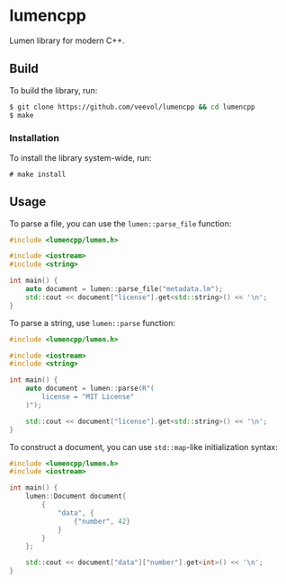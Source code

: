 # lumencpp

Lumen library for modern C++.

## Build

To build the library, run:

```bash
$ git clone https://github.com/veevol/lumencpp && cd lumencpp
$ make
```

### Installation 

To install the library system-wide, run:

```
# make install
```

## Usage

To parse a file, you can use the `lumen::parse_file` function:

```cpp
#include <lumencpp/lumen.h>

#include <iostream>
#include <string>

int main() {
    auto document = lumen::parse_file("metadata.lm");
    std::cout << document["license"].get<std::string>() << '\n';
}
```

To parse a string, use `lumen::parse` function:

```cpp
#include <lumencpp/lumen.h>

#include <iostream>
#include <string>

int main() {
    auto document = lumen::parse(R"(
        license = "MIT License"
    )");

    std::cout << document["license"].get<std::string>() << '\n';
}
```

To construct a document, you can use `std::map`-like initialization syntax:

```cpp
#include <lumencpp/lumen.h>
#include <iostream>

int main() {
    lumen::Document document{
        {
            "data", {
                {"number", 42}
            }
        }
    };

    std::cout << document["data"]["number"].get<int>() << '\n';
}
```
